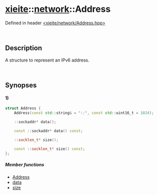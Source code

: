 # [xieite](../xieite.md)\:\:[network](../network.md)\:\:Address
Defined in header [<xieite/network/Address.hpp>](../../include/xieite/network/Address.hpp)

&nbsp;

## Description
A structure to represent an IPv6 address.

&nbsp;

## Synopses
#### 1)
```cpp
struct Address {
    Address(const std::string& = "::", const std::uint16_t = 1024);

    ::sockaddr* data();

    const ::sockaddr* data() const;

    ::socklen_t* size();

    const ::socklen_t* size() const;
};
```
##### Member functions
- [Address](./Address/1/operators/constructor.md)
- [data](./Address/1/data.md)
- [size](./Address/1/size.md)
